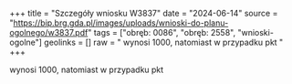 +++
title = "Szczegóły wniosku W3837"
date = "2024-06-14"
source = "https://bip.brg.gda.pl/images/uploads/wnioski-do-planu-ogolnego/w3837.pdf"
tags = ["obręb: 0086", "obręb: 2558", "wnioski-ogolne"]
geolinks = []
raw = " wynosi 1000, natomiast w przypadku pkt "
+++

 wynosi 1000, natomiast w przypadku pkt 


